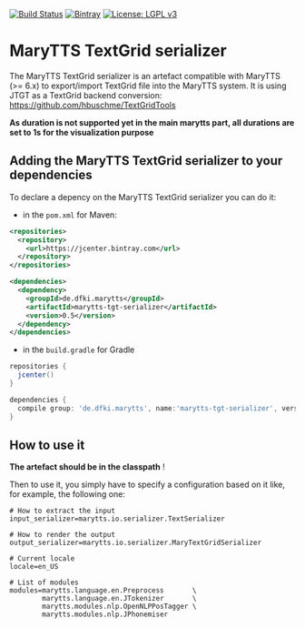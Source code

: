 [![Build Status](https://travis-ci.org/marytts/marytts-tgt-serializer.svg?branch=master)](https://travis-ci.org/marytts/marytts-tgt-serializer)
[![Bintray](https://img.shields.io/bintray/v/marytts/maven/marytts-tgt-serializer.svg)](https://bintray.com/marytts/maven/marytts-tgt-serializer)
[![License: LGPL v3](https://img.shields.io/badge/License-LGPL%20v3-blue.svg)](http://www.gnu.org/licenses/lgpl-3.0)

# MaryTTS TextGrid serializer

The MaryTTS TextGrid serializer is an artefact compatible with MaryTTS (>= 6.x) to export/import TextGrid file into the MaryTTS system. It is using JTGT as a TextGrid backend conversion: https://github.com/hbuschme/TextGridTools

**As duration is not supported yet in the main marytts part, all durations are set to 1s for the visualization purpose**

## Adding the MaryTTS TextGrid serializer to your dependencies

To declare a depency on the MaryTTS TextGrid serializer you can do it:

- in the `pom.xml` for Maven:
```xml
<repositories>
  <repository>
    <url>https://jcenter.bintray.com</url>
  </repository>
</repositories>

<dependencies>
  <dependency>
    <groupId>de.dfki.marytts</groupId>
    <artifactId>marytts-tgt-serializer</artifactId>
    <version>0.5</version>
  </dependency>
</dependencies>
```
- in the `build.gradle` for Gradle
```groovy
repositories {
  jcenter()
}

dependencies {
  compile group: 'de.dfki.marytts', name:'marytts-tgt-serializer', version: '0.5'
}
```

## How to use it

**The artefact should be in the classpath** !

Then to use it, you simply have to specify a configuration based on it like, for example, the following one:
```properties
# How to extract the input
input_serializer=marytts.io.serializer.TextSerializer

# How to render the output
output_serializer=marytts.io.serializer.MaryTextGridSerializer

# Current locale
locale=en_US

# List of modules
modules=marytts.language.en.Preprocess       \
        marytts.language.en.JTokenizer       \
        marytts.modules.nlp.OpenNLPPosTagger \
        marytts.modules.nlp.JPhonemiser

```

